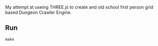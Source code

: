 
My attempt at useing THREE.js to create and old school first person grid based Dungeon Crawler Engine.


## Run

```
make 
```